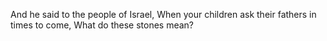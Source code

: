 And he said to the people of Israel, When your children ask their fathers in times to come, What do these stones mean?
